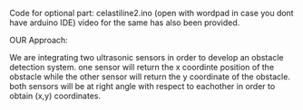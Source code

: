 Code for optional part: celastiline2.ino (open with wordpad in case you dont have arduino IDE)
video for the same has also been provided.

OUR Approach:

We are integrating two ultrasonic sensors in order to develop an obstacle detection system.
one sensor will return the x coordinte position of the obstacle while the other sensor will return the y coordinate of the obstacle.
both sensors will be at right angle with respect to eachother in order to obtain (x,y) coordinates.